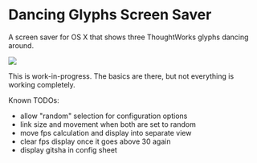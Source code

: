# Dancing Glyphs Screen Saver

A screen saver for OS X that shows three ThoughtWorks glyphs dancing around.

![](https://cloud.githubusercontent.com/assets/954026/17986355/81cb49ce-6b1a-11e6-9ca7-14204b725a2c.gif)

This is work-in-progress. The basics are there, but not everything is working completely.

Known TODOs:
- allow "random" selection for configuration options
- link size and movement when both are set to random
- move fps calculation and display into separate view
- clear fps display once it goes above 30 again
- display gitsha in config sheet
